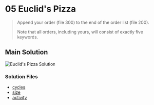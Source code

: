 # 05 Euclid's Pizza

> Append your order (file 300) to the end of the order list (file 200).
>
> Note that all orders, including yours, will consist of exactly five keywords.

## Main Solution

![Euclid's Pizza Solution][solution]

[solution]: https://i.imgur.com/OCB0iXN.gif "Euclid's Pizza Solution"

### Solution Files

-   [cycles](cycles/)
-   [size](size/)
-   [activity](activity/)
